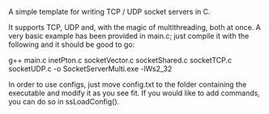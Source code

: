 A simple template for writing TCP / UDP socket servers in C.


It supports TCP, UDP and, with the magic of multithreading, both at once. A very basic example has been provided in main.c; just compile it with the following and it should be good to go:

g++ main.c inetPton.c socketVector.c socketShared.c socketTCP.c socketUDP.c -o SocketServerMulti.exe -lWs2_32


In order to use configs, just move config.txt to the folder containing the executable and modify it as you see fit. If you would like to add commands, you can do so in ssLoadConfig().